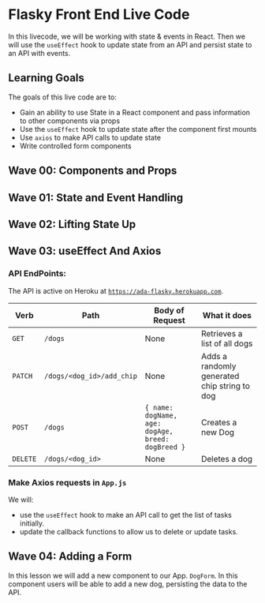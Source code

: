 # Flasky Front End Live Code

In this livecode, we will be working with state & events in React.  Then we will use the `useEffect` hook to update state from an API and persist state to an API with events.

## Learning Goals

The goals of this live code are to:

- Gain an ability to use State in a React component and pass information to other components via props
- Use the `useEffect` hook to update state after the component first mounts
- Use `axios` to make API calls to update state
- Write controlled form components

## Wave 00: Components and Props

## Wave 01: State and Event Handling

## Wave 02: Lifting State Up

## Wave 03:  useEffect And Axios

### API EndPoints:

The API is active on Heroku at [`https://ada-flasky.herokuapp.com`](https://ada-flasky.herokuapp.com).

| Verb  | Path  | Body of Request | What it does  |
|---|---|---|---|
| `GET`  | `/dogs`  | None | Retrieves a list of all dogs  |
| `PATCH`  | `/dogs/<dog_id>/add_chip`  | None  | Adds a randomly generated chip string to dog   |
| `POST`  | `/dogs`  | `{ name: dogName, age: dogAge, breed: dogBreed }`  | Creates a new Dog  |
| `DELETE`  | `/dogs/<dog_id>`  | None  | Deletes a dog |

### Make Axios requests in `App.js`

We will:

- use the `useEffect` hook to make an API call to get the list of tasks initially.
- update the callback functions to allow us to delete or update tasks.

## Wave 04: Adding a Form

In this lesson we will add a new component to our App.  `DogForm`.  In this component users will be able to add a new dog, persisting the data to the API.

